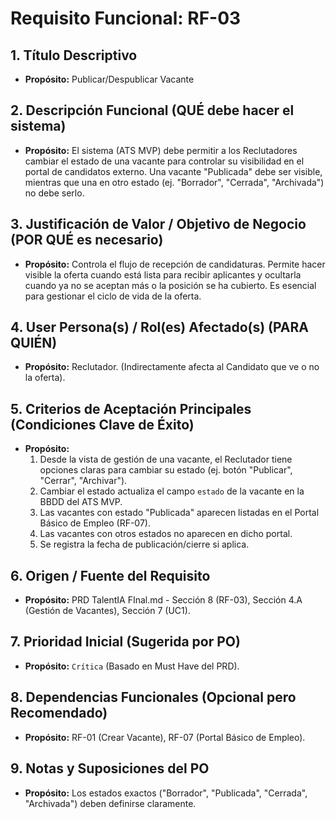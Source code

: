 # Requisito Funcional: RF-03

## 1. Título Descriptivo
* **Propósito:** Publicar/Despublicar Vacante

## 2. Descripción Funcional (QUÉ debe hacer el sistema)
* **Propósito:** El sistema (ATS MVP) debe permitir a los Reclutadores cambiar el estado de una vacante para controlar su visibilidad en el portal de candidatos externo. Una vacante "Publicada" debe ser visible, mientras que una en otro estado (ej. "Borrador", "Cerrada", "Archivada") no debe serlo.

## 3. Justificación de Valor / Objetivo de Negocio (POR QUÉ es necesario)
* **Propósito:** Controla el flujo de recepción de candidaturas. Permite hacer visible la oferta cuando está lista para recibir aplicantes y ocultarla cuando ya no se aceptan más o la posición se ha cubierto. Es esencial para gestionar el ciclo de vida de la oferta.

## 4. User Persona(s) / Rol(es) Afectado(s) (PARA QUIÉN)
* **Propósito:** Reclutador. (Indirectamente afecta al Candidato que ve o no la oferta).

## 5. Criterios de Aceptación Principales (Condiciones Clave de Éxito)
* **Propósito:**
    1.  Desde la vista de gestión de una vacante, el Reclutador tiene opciones claras para cambiar su estado (ej. botón "Publicar", "Cerrar", "Archivar").
    2.  Cambiar el estado actualiza el campo `estado` de la vacante en la BBDD del ATS MVP.
    3.  Las vacantes con estado "Publicada" aparecen listadas en el Portal Básico de Empleo (RF-07).
    4.  Las vacantes con otros estados no aparecen en dicho portal.
    5.  Se registra la fecha de publicación/cierre si aplica.

## 6. Origen / Fuente del Requisito
* **Propósito:** PRD TalentIA FInal.md - Sección 8 (RF-03), Sección 4.A (Gestión de Vacantes), Sección 7 (UC1).

## 7. Prioridad Inicial (Sugerida por PO)
* **Propósito:** `Crítica` (Basado en Must Have del PRD).

## 8. Dependencias Funcionales (Opcional pero Recomendado)
* **Propósito:** RF-01 (Crear Vacante), RF-07 (Portal Básico de Empleo).

## 9. Notas y Suposiciones del PO
* **Propósito:** Los estados exactos ("Borrador", "Publicada", "Cerrada", "Archivada") deben definirse claramente.